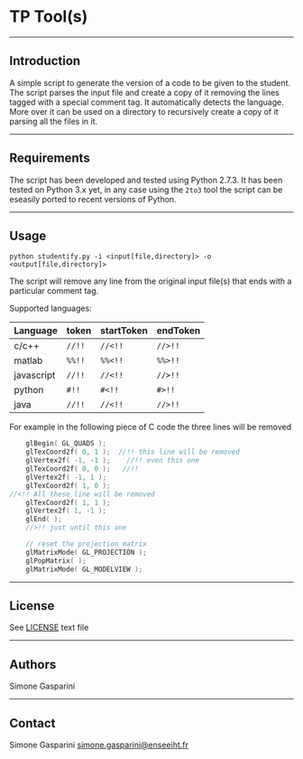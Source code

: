 TP Tool(s)
===========================================

------------
Introduction
------------

A simple script to generate the version of a code to be given to the student. The script parses the input file and create a copy of it removing the lines tagged with a special comment tag. It automatically detects the language. More over it can be used on a directory to recursively create a copy of it parsing all the files in it.

--------
Requirements
--------

The script has been developed and tested using Python 2.7.3. It has been tested on Python 3.x yet, in any case using the `2to3` tool the script can be eseasily ported to recent versions of Python.

--------
Usage
--------

```shell
python studentify.py -i <input[file,directory]> -o <output[file,directory]>
```
The script will remove any line from the original input file(s) that ends with a particular comment tag.

Supported languages:

| Language   |   token   |   startToken   |   endToken   |
| ---------------- | ------------- | ------------- | ------------- |
| c/c++        |    `//!!`      |    `//<!!`      |    `//>!!`      |
| matlab       |    `%%!!`   |    `%%<!!`      |    `%%>!!`      |
| javascript   |    `//!!`      |    `//<!!`      |    `//>!!`      |
| python       |    `#!!`      |    `#<!!`      |    `#>!!`      |
| java           |    `//!!`      |    `//<!!`      |    `//>!!`      |

For example in the following piece of C code the three lines will be removed

```c
    glBegin( GL_QUADS );
    glTexCoord2f( 0, 1 );  //!! this line will be removed
    glVertex2f( -1, -1 );    //!! even this one    
    glTexCoord2f( 0, 0 );   //!!   
    glVertex2f( -1, 1 );
    glTexCoord2f( 1, 0 );
//<!! All these line will be removed
    glTexCoord2f( 1, 1 );
    glVertex2f( 1, -1 );
    glEnd( );
    //>!! just until this one

    // reset the projection matrix
    glMatrixMode( GL_PROJECTION );
    glPopMatrix( );
    glMatrixMode( GL_MODELVIEW );
```



-------
License
-------

See [LICENSE](LICENSE) text file

-------
Authors
-------

Simone Gasparini


---------
Contact
---------

Simone Gasparini simone.gasparini@enseeiht.fr